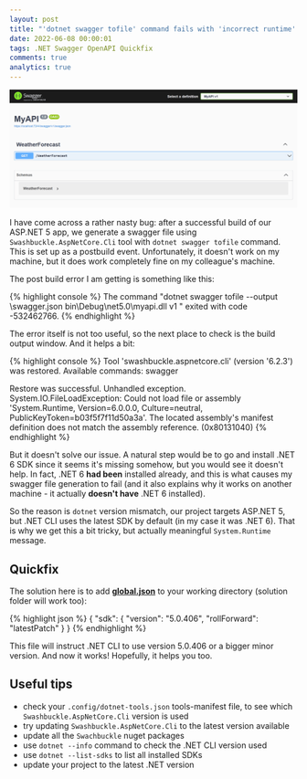 ```yaml
---
layout: post
title: "'dotnet swagger tofile' command fails with 'incorrect runtime' error"
date: 2022-06-08 00:00:01
tags: .NET Swagger OpenAPI Quickfix
comments: true
analytics: true
---
```


<img src='/public/images/swaggerMainPage.png' alt="openapi swagger swaggerui swashbuckle"/>

I have come across a rather nasty bug: after a successful build of our ASP.NET 5 app, we generate a swagger file using `Swashbuckle.AspNetCore.Cli` tool with `dotnet swagger tofile` command. This is set up as a postbuild event. Unfortunately, it doesn't work on my machine, but it does work completely fine on my colleague's machine.
<br>

The post build error I am getting is something like this:

{% highlight console %}
The command "dotnet swagger tofile --output \swagger.json bin\Debug\net5.0\myapi.dll v1 " exited with code -532462766.
{% endhighlight %}

The error itself is not too useful, so the next place to check is the build output window. And it helps a bit:

{% highlight console %}
Tool 'swashbuckle.aspnetcore.cli' (version '6.2.3') was restored. Available commands: swagger

Restore was successful.
Unhandled exception. System.IO.FileLoadException: Could not load file or assembly 'System.Runtime, Version=6.0.0.0, Culture=neutral, PublicKeyToken=b03f5f7f11d50a3a'. The located assembly's manifest definition does not match the assembly reference. (0x80131040)
{% endhighlight %}

But it doesn't solve our issue. A natural step would be to go and install .NET 6 SDK since it seems it's missing somehow, but you would see it doesn't help. In fact, .NET 6 **had been** installed already, and this is what causes my swagger file generation to fail (and it also explains why it works on another machine - it actually **doesn't have** .NET 6 installed).

So the reason is `dotnet` version mismatch, our project targets ASP.NET 5, but .NET CLI uses the latest SDK by default (in my case it was .NET 6). That is why we get this a bit tricky, but actually meaningful `System.Runtime` message.

## Quickfix

The solution here is to add [**global.json**](https://docs.microsoft.com/en-us/dotnet/core/tools/global-json) to your working directory (solution folder will work too):

{% highlight json %}
{
"sdk": {
"version": "5.0.406",
"rollForward": "latestPatch"
}
}
{% endhighlight %}

This file will instruct .NET CLI to use version 5.0.406 or a bigger minor version. And now it works! Hopefully, it helps you too.

## Useful tips

- check your `.config/dotnet-tools.json` tools-manifest file, to see which `Swashbuckle.AspNetCore.Cli` version is used
- try updating `Swashbuckle.AspNetCore.Cli` to the latest version available
- update all the `Swachbuckle` nuget packages
- use `dotnet --info` command to check the .NET CLI version used
- use `dotnet --list-sdks` to list all installed SDKs
- update your project to the latest .NET version
